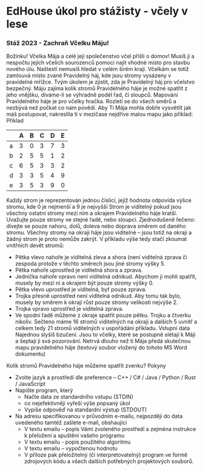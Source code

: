 
# EdHouse úkol pro stážisty - včely v lese
### Stáž 2023 - Zachraň Včelku Máju!
Božínku! Včelka Mája a celé její společenstvo včel přišli o domov! Musíš jí a nespočtu jejích včelích sourozenců pomoci najít vhodné místo pro stavbu nového úlu. Naštestí nemusíš hledat v celém širém kraji. Včelkám se totiž zamlouvá místo zvané Pravidelný háj, kde jsou stromy vysázeny v pravidelné mřížce. Tvým úkolem je zjistit, zda je Pravidelný háj pro včelstvo bezpečný. Máju zajíma kolik stromů Pravidelného háje je možné spatřit z jeho vnějšku, díváme-li se výhradně podél řad, či sloupců. 
Mapování Pravidelného háje je pro včelky hračka. Rozletí se do všech směrů a nezbývá než počkat co nám povědí. Aby Ti Mája mohla dobře vysvětlit jak máš postupovat, nakreslila ti v mezičase nejdříve malou mapu jako příklad:
Příklad

|   | A | B | C | D | E |
|---|---|---|---|---|---|
| a | 3 | 0 | 3 | 7 | 3 |
| b | 2 | 5 | 5 | 1 | 2 |
| c | 6 | 5 | 3 | 3 | 2 |
| d | 3 | 3 | 5 | 4 | 9 |
| e | 3 | 5 | 3 | 9 | 0 

Každý strom je reprezentován jednou číslicí, jejíž hodnota odpovída výšce stromu, kde 0 je nejmenší a 9 je nejvyšší
Strom je viditelný pokud jsou všechny ostatní stromy mezi ním a okrajem Pravidelného háje kratší. Uvažujte pouze stromy ve stejné řadě, nebo sloupci. Zjednodušeně řečeno: dívejte se pouze nahoru, dolů, doleva nebo doprava směrem od daného stromu.
Všechny stromy na okraji háje jsou viditelné – jsou totiž na okraji a žádný strom je proto nemůže zakrýt.
V příkladu výše tedy stačí zkoumat vnitřních devět stromů:
-	Pětka vlevo nahoře je viditelná zleva a shora (není viditelná zprava či zespoda protože v těchto směrech jsou jiné stromy výšky 5.
-	Pětka nahoře uprostřed je viditelná shora a zprava.
-	Jednička nahoře vpravo není viditelná odnikud. Abychom ji mohli spatřit, musely by mezi ní a okrajem být pouze stromy výšky 0.
-	Pětka vlevo uprostřed je viditelná, byť pouze zprava.
-	Trojka přesně uprostřed není viditelná odnikud. Aby tomu tak bylo, musely by směrem k okrají růst pouze stromy velikosti nejvýše 2.
-	Trojka vpravo uprostřed je viditelná zprava.
-	Ve spodní řadě můžeme z okraje spatřit pouze pětku. Trojku a čtverku nikoliv.
Sečteno máme 16 stromů viditelných na okraji a dalších 5 uvnitř a celkem tedy 21 stromů viditelných v uspořádání příkladu.
Vstupní data
Najednou slyšíš bzučení. Jsou to včelky, které se postupně slétají k Máji a šeptají ji svá pozorování. Netrvá dlouho než ti Mája předá skutečnou mapu pravidelného háje (textový soubor vložený do tohoto MS Word dokumentu)
 
Kolik stromů Pravidelného háje můžeme spatřit zvenku?
Pokyny
-	Zvolte jazyk a prostředí dle preference – C++ / C# / Java / Python / Rust / JavaScript
-	Napište program, který
	  -	Načte data ze standardního vstupu (STDIN)
	  - co nejefektivněji vyřeší výše popsaný úkol
	  -	Vypíše odpověď na standardní výstup (STDOUT)
-	Na adresu specifikovanou v průvodním e-mailu, nejpozději do data uvedeného tamtéž zašlete e-mail, obshaující
	  - V textu emailu – popis Vámi zvoleného prostředí a zejména instrukce k přeložení a spuštění vašeho programu
	  - V textu emailu - popis použitého algoritmu
	  - V textu emailu – vypočtenou hodnotu
	  - V příloze pak přeložitelný (či interpretovatelný) program ve formě zdrojových kódu a všech dalších potřebných projektových souborů.

